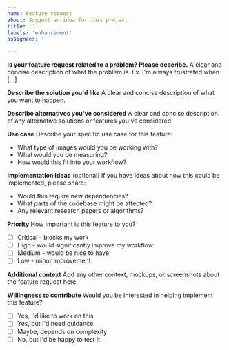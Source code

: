 ```yaml
---
name: Feature request
about: Suggest an idea for this project
title: ''
labels: 'enhancement'
assignees: ''

---
```


**Is your feature request related to a problem? Please describe.**
A clear and concise description of what the problem is. Ex. I'm always frustrated when [...]

**Describe the solution you'd like**
A clear and concise description of what you want to happen.

**Describe alternatives you've considered**
A clear and concise description of any alternative solutions or features you've considered.

**Use case**
Describe your specific use case for this feature:
- What type of images would you be working with?
- What would you be measuring?
- How would this fit into your workflow?

**Implementation ideas** (optional)
If you have ideas about how this could be implemented, please share:
- Would this require new dependencies?
- What parts of the codebase might be affected?
- Any relevant research papers or algorithms?

**Priority**
How important is this feature to you?
- [ ] Critical - blocks my work
- [ ] High - would significantly improve my workflow  
- [ ] Medium - would be nice to have
- [ ] Low - minor improvement

**Additional context**
Add any other context, mockups, or screenshots about the feature request here.

**Willingness to contribute**
Would you be interested in helping implement this feature?
- [ ] Yes, I'd like to work on this
- [ ] Yes, but I'd need guidance
- [ ] Maybe, depends on complexity
- [ ] No, but I'd be happy to test it